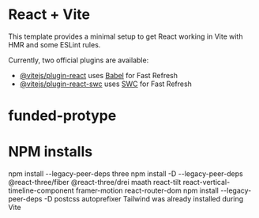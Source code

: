# React + Vite

This template provides a minimal setup to get React working in Vite with HMR and some ESLint rules.

Currently, two official plugins are available:

- [@vitejs/plugin-react](https://github.com/vitejs/vite-plugin-react/blob/main/packages/plugin-react/README.md) uses [Babel](https://babeljs.io/) for Fast Refresh
- [@vitejs/plugin-react-swc](https://github.com/vitejs/vite-plugin-react-swc) uses [SWC](https://swc.rs/) for Fast Refresh

# funded-protype

# NPM installs

npm install --legacy-peer-deps three
npm install -D --legacy-peer-deps @react-three/fiber @react-three/drei maath react-tilt react-vertical-timeline-component framer-motion react-router-dom
npm install --legacy-peer-deps -D postcss autoprefixer
Tailwind was already installed during Vite
